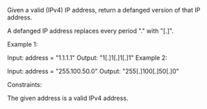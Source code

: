 Given a valid (IPv4) IP address, return a defanged version of that IP address.

A defanged IP address replaces every period "." with "[.]".


Example 1:

Input: address = "1.1.1.1"
Output: "1[.]1[.]1[.]1"
Example 2:

Input: address = "255.100.50.0"
Output: "255[.]100[.]50[.]0"
 

Constraints:

The given address is a valid IPv4 address.

